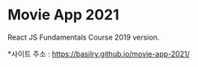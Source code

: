 # Movie App 2021

React JS Fundamentals Course 2019 version.

*사이트 주소 : https://basilry.github.io/movie-app-2021/